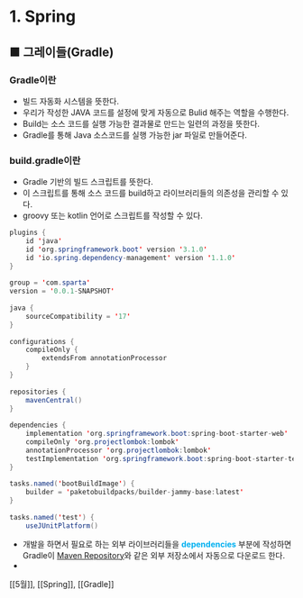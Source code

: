 # **1. Spring** 

## ■ 그레이들(Gradle)

### Gradle이란
- 빌드 자동화 시스템을 뜻한다.
- 우리가 작성한 JAVA 코드를 설정에 맞게 자동으로 Bulid 해주는 역할을 수행한다.
- Build는 소스 코드를 실행 가능한 결과물로 만드는 일련의 과정을 뜻한다.
- Gradle를 통해 Java 소스코드를 실행 가능한 jar 파일로 만들어준다.

### build.gradle이란
- Gradle 기반의 빌드 스크립트를 뜻한다.
- 이 스크립트를 통해 소스 코드를 build하고 라이브러리들의 의존성을 관리할 수 있다.
- groovy 또는 kotlin 언어로 스크립트를 작성할 수 있다.
``` java
plugins {  
    id 'java'  
    id 'org.springframework.boot' version '3.1.0'  
    id 'io.spring.dependency-management' version '1.1.0'  
}  
  
group = 'com.sparta'  
version = '0.0.1-SNAPSHOT'  
  
java {  
    sourceCompatibility = '17'  
}  
  
configurations {  
    compileOnly {  
        extendsFrom annotationProcessor  
    }  
}  
  
repositories {  
    mavenCentral()  
}  
  
dependencies {  
    implementation 'org.springframework.boot:spring-boot-starter-web'  
    compileOnly 'org.projectlombok:lombok'  
    annotationProcessor 'org.projectlombok:lombok'  
    testImplementation 'org.springframework.boot:spring-boot-starter-test'  
}  
  
tasks.named('bootBuildImage') {  
    builder = 'paketobuildpacks/builder-jammy-base:latest'  
}  
  
tasks.named('test') {  
    useJUnitPlatform()
```
- 개발을 하면서 필요로 하는 외부 라이브러리들을 **<font color="#00b0f0">dependencies</font>** 부분에 작성하면
   Gradle이 [Maven Repository](https://mvnrepository.com/)와 같은 외부 저장소에서 자동으로 다운로드 한다.
- 




[[5월]], [[Spring]], [[Gradle]]

